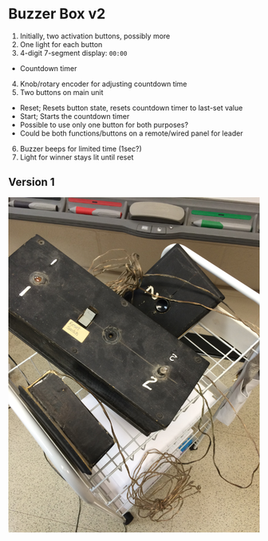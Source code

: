 # Buzzer Box v2

1. Initially, two activation buttons, possibly more
2. One light for each button
3. 4-digit 7-segment display: `00:00`
  * Countdown timer
4. Knob/rotary encoder for adjusting countdown time
5. Two buttons on main unit
  * Reset; Resets button state, resets countdown timer to last-set value
  * Start; Starts the countdown timer
  * Possible to use only one button for both purposes?
  * Could be both functions/buttons on a remote/wired panel for leader
6. Buzzer beeps for limited time (1sec?)
7. Light for winner stays lit until reset

## Version 1

![Version 1 Photo](photo.jpeg)
